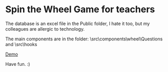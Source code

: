 # Spin the Wheel Game for teachers
The database is an excel file in the Public folder, I hate it too, but my colleagues are allergic to technology.

The main components are in the folder:
\src\components\wheel\Questions
and
\src\hooks

[Demo](https://sad-wiles-ab0a58.netlify.app/)

Have fun. :)
